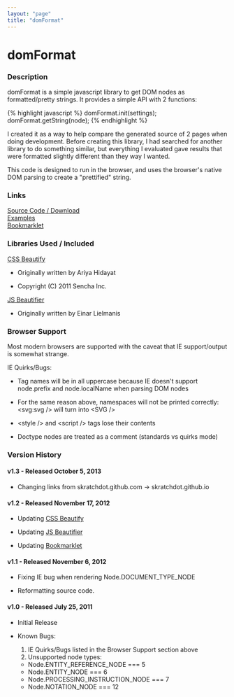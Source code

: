 ```yaml
---
layout: "page"
title: "domFormat"
---
```

domFormat
===================


### Description ###

domFormat is a simple javascript library to get DOM nodes as formatted/pretty
strings.  It provides a simple API with 2 functions:  

{% highlight javascript %}
domFormat.init(settings);
domFormat.getString(node);
{% endhighlight %}

I created it as a way to help compare the generated source of 2 pages when
doing development.  Before creating this library, I had searched for another
library to do something similar, but everything I evaluated gave results
that were formatted slightly different than they way I wanted.  
  
This code is designed to run in the browser, and uses the browser's native 
DOM parsing to create a "prettified" string.  


### Links ###

[Source Code / Download](https://github.com/skratchdot/domFormat/)  
[Examples](http://skratchdot.github.io/domFormat/examples/index-html5.html)  
[Bookmarklet](http://skratchdot.github.io/domFormat/bookmarklet/index.html)

### Libraries Used / Included ###

[CSS Beautify](https://github.com/senchalabs/cssbeautify)

- Originally written by Ariya Hidayat

- Copyright (C) 2011 Sencha Inc.  

[JS Beautifier](https://github.com/einars/js-beautify)

- Originally written by Einar Lielmanis


### Browser Support ###

Most modern browsers are supported with the caveat that IE support/output
is somewhat strange.  
  
IE Quirks/Bugs:  

* Tag names will be in all uppercase because IE doesn't support 
  node.prefix and node.localName when parsing DOM nodes

* For the same reason above, namespaces will not be printed 
  correctly: &lt;svg:svg /&gt; will turn into &lt;SVG /&gt;

* &lt;style /&gt; and &lt;script /&gt; tags lose their contents

* Doctype nodes are treated as a comment (standards vs quirks mode)


### Version History ###

#### v1.3 - Released October 5, 2013

* Changing links from skratchdot.github.com -> skratchdot.github.io

#### v1.2 - Released November 17, 2012 ####

* Updating [CSS Beautify](https://github.com/senchalabs/cssbeautify)

* Updating [JS Beautifier](https://github.com/einars/js-beautify)

* Updating [Bookmarklet](http://skratchdot.github.io/domFormat/bookmarklet/index.html)

#### v1.1 - Released November 6, 2012 ####

* Fixing IE bug when rendering Node.DOCUMENT_TYPE_NODE

* Reformatting source code.

#### v1.0 - Released July 25, 2011 ####

* Initial Release

* Known Bugs:  

  1. IE Quirks/Bugs listed in the Browser Support section above
  2. Unsupported node types:  
    *  Node.ENTITY_REFERENCE_NODE === 5
    *  Node.ENTITY_NODE === 6
    *  Node.PROCESSING_INSTRUCTION_NODE === 7
    *  Node.NOTATION_NODE === 12

